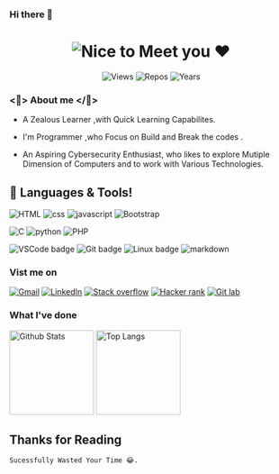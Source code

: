  ### Hi there 👋

<!-- see https://readme-typing-svg.herokuapp.com/demo -->
<!-- see https://readme-typing-svg.herokuapp.com/demo -->
<h1 align="center"><img src="http://readme-typing-svg.herokuapp.com?color=%23F72418&lines=Hey%F0%9F%91%8B%2CNice+to+meet+you+%E2%9D%A4%EF%B8%8F" alt = "Nice to Meet you ❤️ ">

</h1>


<!-- see https://github.com/antonkomarev/github-profile-views-counter and https://pufler.dev/git-badges/ -->
<p align="center">
  <img src="https://komarev.com/ghpvc/?username=gokul-gr7&color=red" alt="Views">
  <img src="https://badges.pufler.dev/repos/gokul-gr7" alt="Repos"></a>
  <img src="https://badges.pufler.dev/years/gokul-gr7" alt="Years"></a>
</p>

### <🌹> About me </🌹>
* A Zealous Learner ,with Quick Learning Capabilites.

* I'm Programmer ,who Focus on Build and Break the codes .

* An Aspiring Cybersecurity Enthusiast, who likes to explore Mutiple Dimension of Computers and to work with Various Technologies.

## 🧰 Languages & Tools!

![HTML](https://img.shields.io/badge/HTML5-E34F26?style=for-the-badge&logo=html5&logoColor=white) ![css](https://img.shields.io/badge/CSS3-1572B6?style=for-the-badge&logo=css3&logoColor=white) ![javascript](https://img.shields.io/badge/JavaScript-F7DF1E?style=for-the-badge&logo=javascript&logoColor=black) ![Bootstrap](https://img.shields.io/badge/Bootstrap-563D7C?style=for-the-badge&logo=bootstrap&logoColor=white)

![C](https://img.shields.io/badge/%20-c-blueviolet?style=for-the-badge&logo=c&logoColor=white) ![python](https://img.shields.io/badge/%20-python-blue?style=for-the-badge&logo=python&logoColor=white) ![PHP](https://img.shields.io/badge/%20-php-blue?style=for-the-badge&logo=php&logoColor=white)

![VSCode badge](https://img.shields.io/badge/Visual_Studio_Code-0078D4?style=for-the-badge&logo=visual%20studio%20code&logoColor=white) 
![Git badge](https://img.shields.io/badge/GIT-F05032?style=for-the-badge&logo=git&logoColor=white)
![Linux badge](https://img.shields.io/badge/Linux-FCC624?style=for-the-badge&logo=linux&logoColor=black)
![markdown](https://img.shields.io/badge/Markdown-000000?style=for-the-badge&logo=markdown&logoColor=white)

### Vist me on
[![Gmail](https://img.shields.io/badge/Gmail-D14836?style=for-the-badge&logo=gmail&logoColor=white)](mailto:gokuljayanthgr7@gmail.com)
[![LinkedIn](https://img.shields.io/badge/linkedin-%230077B5.svg?style=for-the-badge&logo=linkedin&logoColor=white)](https://linkedin.com/in/gokulgr7)
[![Stack overflow](https://img.shields.io/badge/%20-Stackoverflow-orange?style=for-the-badge&logo=Stackoverflow&logoColor=white)](https://stackoverflow.com/users/16612158/gokuljayanth-r)
[![Hacker rank](https://img.shields.io/badge/%20-HACKERRANK-brightgreen?style=for-the-badge&logo=Hackerrank&logoColor=white)](https://www.hackerrank.com/gokuljayanthgr7)
[![Git lab](https://img.shields.io/badge/%20-gitlab-red?style=for-the-badge&logo=gitlab&logoColor=white)](https://gitlab.com/gocool_gr7)






###  What I've done

<!-- see https://github.com/anuraghazra/github-readme-stats -->
<div>
  <img height="150em" src="https://github-readme-stats.vercel.app/api?username=gokul-gr7&show_icons=true&count_private=true&custom_title=GitHub Stats&include_all_commits=true&hide_border=true&border_radius=0&bg_color=10,0077b5,d14836&title_color=ffffff&text_color=ffffff&icon_color=ffffff&hide_title=true" alt="Github Stats">
  <img height="150em" src="https://github-readme-stats.vercel.app/api/top-langs/?username=gokul-gr7&layout=compact&langs_count=10&hide_border=true&border_radius=0&bg_color=10,6f7db0,e4405f&title_color=ffffff&text_color=ffffff&hide_title=true" alt="Top Langs">
</div>

## Thanks for Reading

    Sucessfully Wasted Your Time 😂.
